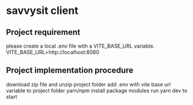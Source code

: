 # savvysit client
## Project requirement
please create a local .env file with a VITE_BASE_URL variable.
VITE_BASE_URL=http://localhost:8080

## Project implementation procedure
download zip file and unzip project folder
add .env with vite base url variable to project folder
yarn/npm install package modules
run yarn dev to start
